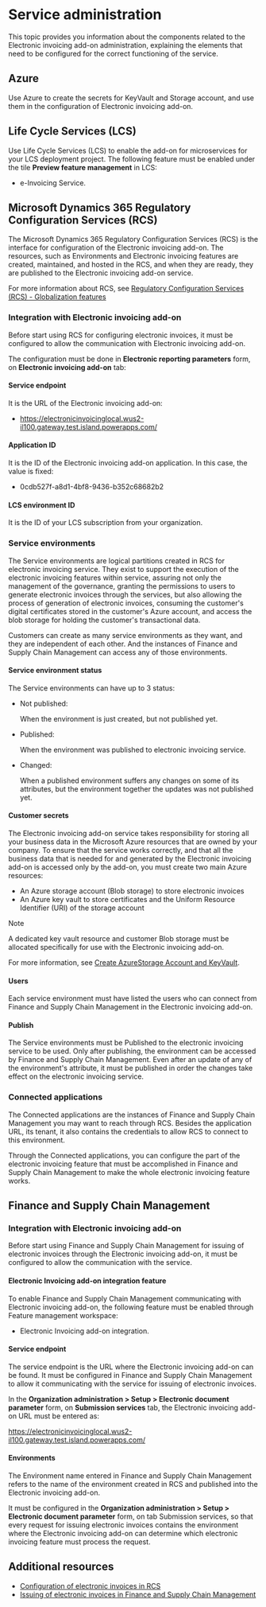 # Service administration

This topic provides you information about the components related to the
Electronic invoicing add-on administration, explaining the
elements that need to be configured for the correct functioning
of the service.

## Azure

Use Azure to create the secrets for KeyVault and Storage account, and use them in the configuration of Electronic invoicing add-on.

## Life Cycle Services (LCS)

Use Life Cycle Services (LCS) to enable the add-on for microservices for your LCS deployment project.
The following feature must be enabled under the tile **Preview feature management** in LCS:

-   e-Invoicing Service.

## Microsoft Dynamics 365 Regulatory Configuration Services (RCS)

The Microsoft Dynamics 365 Regulatory Configuration Services (RCS) is the interface for
configuration of the Electronic invoicing add-on. The resources, such as
Environments and Electronic invoicing features are created, maintained,
and hosted in the RCS, and when they are ready, they are published to
the Electronic invoicing add-on service.

For more information about RCS, see [Regulatory Configuration Services (RCS) - Globalization features](https://docs.microsoft.com/en-us/dynamics365/finance/localizations/rcs-globalization-feature)

### Integration with Electronic invoicing add-on

Before start using RCS for configuring electronic invoices, it must be
configured to allow the communication with Electronic invoicing add-on.

The configuration must be done in **Electronic reporting parameters**
form, on **Electronic invoicing add-on** tab:

#### Service endpoint

It is the URL of the Electronic invoicing add-on:

-   <https://electronicinvoicinglocal.wus2-il100.gateway.test.island.powerapps.com/>

#### Application ID

It is the ID of the Electronic invoicing add-on application. In this
case, the value is fixed:

-   0cdb527f-a8d1-4bf8-9436-b352c68682b2

#### LCS environment ID

It is the ID of your LCS subscription from your organization.

### Service environments

The Service environments are logical partitions created in RCS for
electronic invoicing service. They exist to support the execution of the
electronic invoicing features within service, assuring not only the
management of the governance, granting the permissions to users to
generate electronic invoices through the services, but also allowing the
process of generation of electronic invoices, consuming the customer's
digital certificates stored in the customer's Azure account, and access
the blob storage for holding the customer's transactional data.

Customers can create as many service environments as they want, and they
are independent of each other. And the instances of Finance and Supply
Chain Management can access any of those environments.

#### Service environment status

The Service environments can have up to 3 status:

-   Not published:

    When the environment is just created, but not published yet.

-   Published:

    When the environment was published to electronic invoicing service.

-   Changed:

    When a published environment suffers any changes on some of its
    attributes, but the environment together the updates was not
    published yet.

#### Customer secrets

The Electronic invoicing add-on service takes responsibility for storing all your business data in the Microsoft Azure resources that are owned by your company. To ensure that the service works correctly, and that all the business data that is needed for and generated by the Electronic invoicing add-on is accessed only by the add-on, you must create two main Azure resources:

- An Azure storage account (Blob storage) to store electronic invoices
- An Azure key vault to store certificates and the Uniform Resource Identifier (URI) of the storage account

> [!NOTE]
> A dedicated key vault resource and customer Blob storage must be allocated specifically for use with the Electronic invoicing add-on.

For more information, see [Create AzureStorage Account and KeyVault](e-invoicing-create-azure-storage-account-key-vault.md).

#### Users

Each service environment must have listed the users who can connect
from Finance and Supply Chain Management in the Electronic invoicing
add-on.

#### Publish

The Service environments must be Published to the electronic invoicing
service to be used. Only after publishing, the environment can be
accessed by Finance and Supply Chain Management. Even after an update of
any of the environment's attribute, it must be published in order the
changes take effect on the electronic invoicing service.

### Connected applications

The Connected applications are the instances of Finance and Supply Chain
Management you may want to reach through RCS. Besides the application
URL, its tenant, it also contains the credentials to allow RCS to
connect to this environment.

Through the Connected applications, you can configure the part of the
electronic invoicing feature that must be accomplished in Finance and
Supply Chain Management to make the whole electronic invoicing feature
works.

## Finance and Supply Chain Management

### Integration with Electronic invoicing add-on

Before start using Finance and Supply Chain Management for issuing of
electronic invoices through the Electronic invoicing add-on, it must be
configured to allow the communication with the service.

#### Electronic Invoicing add-on integration feature

To enable Finance and Supply Chain Management communicating with
Electronic invoicing add-on, the following feature must be enabled
through Feature management workspace:

-   Electronic Invoicing add-on integration.

#### Service endpoint

The service endpoint is the URL where the Electronic invoicing add-on
can be found. It must be configured in Finance and Supply Chain
Management to allow it communicating with the service for issuing of
electronic invoices.

In the **Organization administration &gt; Setup &gt; Electronic document
parameter** form, on **Submission services** tab, the Electronic
invoicing add-on URL must be entered as:

<https://electronicinvoicinglocal.wus2-il100.gateway.test.island.powerapps.com/>

#### Environments

The Environment name entered in Finance and Supply Chain Management
refers to the name of the environment created in RCS and published into
the Electronic invoicing add-on.

It must be configured in the **Organization administration &gt; Setup
&gt; Electronic document parameter** form, on tab Submission services,
so that every request for issuing electronic invoices contains the
environment where the Electronic invoicing add-on can determine which
electronic invoicing feature must process the request.

## Additional resources
- [Configuration of electronic invoices in RCS](e-invoicing-configuration-in-rcs.md)
- [Issuing of electronic invoices in Finance and Supply Chain Management](e-invoicing-issuing-electronic-invoices-in-finance-and-supply-chain-management.md)
